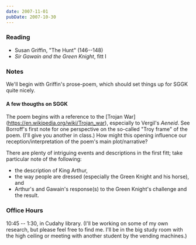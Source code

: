 ```yaml
---
date: 2007-11-01
pubDate: 2007-10-30
---
```


### Reading

* Susan Griffin, "The Hunt" (146--148)
* <cite>Sir Gawain and the Green Knight</cite>, fitt I

### Notes

We'll begin with Griffin's prose-poem, which should set things up for SGGK quite nicely.

#### A few thougths on SGGK

The poem begins with a reference to the [Trojan War] (https://en.wikipedia.org/wiki/Trojan_war), especially to Vergil's <cite>Aeneid</cite>. See Borroff's first note for one perspective on the so-called "Troy frame" of the poem. (I'll give you another in class.) How might this opening influence our reception/interpretation of the poem's main plot/narrative?

There are plenty of intriguing events and descriptions in the first fitt; take particular note of the following:

* the description of King Arthur,
* the way people are dressed (especially the Green Knight and his horse), and
* Arthur's and Gawain's response(s) to the Green Knight's challenge and the result.

### Office Hours

10:45 -- 1:30, in Cudahy library. (I'll be working on some of my own research, but please feel free to find me. I'll be in the big study room with the high ceiling or meeting with another student by the vending machines.)
